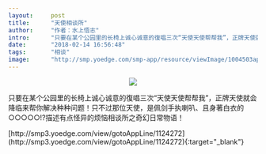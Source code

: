 ```yaml
---
layout:     post
title:      "天使相谈所"
author:     "作者：水上悟志"
intro:      "只要在某个公园里的长椅上诚心诚意的復唱三次“天使天使帮帮我”，正牌天使就会降临来帮你解决种种问题！只不过那位天使，是佩剑手执喇叭、且身著白衣的○○○○○!?描述有点怪异的烦恼相谈所之奇幻日常物语！"
date:       "2018-02-14 16:56:48"
tags:       "相谈"
image:      "http://smp.yoedge.com/smp-app/resource/viewImage/1004503appline.png"
---
```

<div style="text-align: center">
<p><img src="http://smp.yoedge.com/smp-app/resource/viewImage/1004503appline.png"/></p>
</div>
<p class="post-meta">
<span>只要在某个公园里的长椅上诚心诚意的復唱三次“天使天使帮帮我”，正牌天使就会降临来帮你解决种种问题！只不过那位天使，是佩剑手执喇叭、且身著白衣的○○○○○!?描述有点怪异的烦恼相谈所之奇幻日常物语！</span>
</p>
[http://smp3.yoedge.com/view/gotoAppLine/1124272](http://smp3.yoedge.com/view/gotoAppLine/1124272){:target="_blank"}


